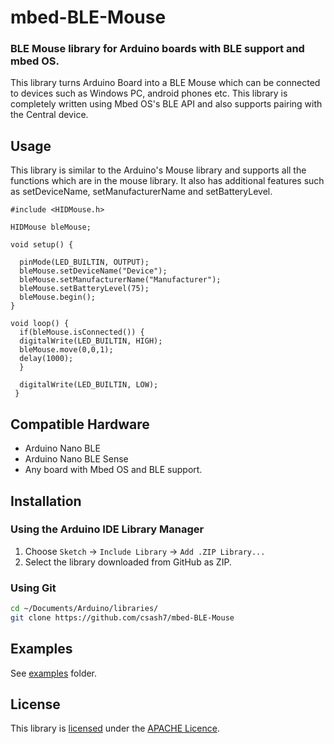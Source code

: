 # mbed-BLE-Mouse
### BLE Mouse library for Arduino boards with BLE support and mbed OS.
This library turns Arduino Board into a BLE Mouse which can be connected to devices such as Windows PC, android phones etc.
This library is completely written using Mbed OS's BLE API and also supports pairing with the Central device.

## Usage
This library is similar to the Arduino's Mouse library and supports all the functions which are in the mouse library.
It also has additional features such as setDeviceName, setManufacturerName and setBatteryLevel.
```
#include <HIDMouse.h>

HIDMouse bleMouse;

void setup() {

  pinMode(LED_BUILTIN, OUTPUT);
  bleMouse.setDeviceName("Device");
  bleMouse.setManufacturerName("Manufacturer");
  bleMouse.setBatteryLevel(75);
  bleMouse.begin();
}

void loop() {
  if(bleMouse.isConnected()) {
  digitalWrite(LED_BUILTIN, HIGH);
  bleMouse.move(0,0,1);
  delay(1000);
  }
  
  digitalWrite(LED_BUILTIN, LOW);
 }
 ```
 
 ## Compatible Hardware
 - Arduino Nano BLE
 - Arduino Nano BLE Sense
 - Any board with Mbed OS and BLE support.
 
 ## Installation
### Using the Arduino IDE Library Manager

1. Choose `Sketch` -> `Include Library` -> `Add .ZIP Library...`
2. Select the library downloaded from GitHub as ZIP.

### Using Git

```sh
cd ~/Documents/Arduino/libraries/
git clone https://github.com/csash7/mbed-BLE-Mouse
```

## Examples

See [examples](examples) folder.

## License

This library is [licensed](LICENSE-2.0.txt) under the [APACHE Licence](http://www.apache.org/licenses/LICENSE-2.0).

